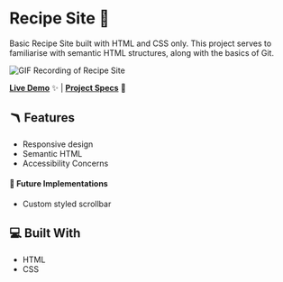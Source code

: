# Recipe Site 🍛

Basic Recipe Site built with HTML and CSS only. This project serves to familiarise with semantic HTML structures, along with the basics of Git.

![GIF Recording of Recipe Site](./assets/recipe-site.gif)

[**Live Demo**](https://felixtanhm.github.io/my-odin-projects/foundations/01-recipe-site/) ✨ |
[**Project Specs**](https://www.theodinproject.com/lessons/foundations-recipes) 📝

## 🪃 Features

- Responsive design
- Semantic HTML
- Accessibility Concerns

#### 🧭 Future Implementations

- Custom styled scrollbar

## 💻 Built With

- HTML
- CSS
